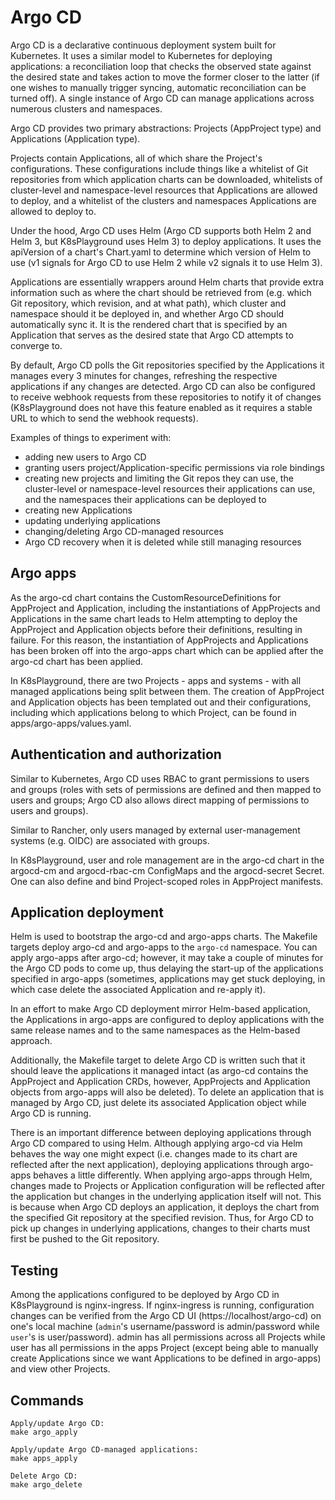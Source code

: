 # Argo CD
Argo CD is a declarative continuous deployment system built for Kubernetes. It uses a similar model to Kubernetes for deploying applications: a reconciliation loop that checks the observed state against the desired state and takes action to move the former closer to the latter (if one wishes to manually trigger syncing, automatic reconciliation can be turned off). A single instance of Argo CD can manage applications across numerous clusters and namespaces.

Argo CD provides two primary abstractions: Projects (AppProject type) and Applications (Application type).

Projects contain Applications, all of which share the Project's configurations. These configurations include things like a whitelist of Git repositories from which application charts can be downloaded, whitelists of cluster-level and namespace-level resources that Applications are allowed to deploy, and a whitelist of the clusters and namespaces Applications are allowed to deploy to.

Under the hood, Argo CD uses Helm (Argo CD supports both Helm 2 and Helm 3, but K8sPlayground uses Helm 3) to deploy applications. It uses the apiVersion of a chart's Chart.yaml to determine which version of Helm to use (v1 signals for Argo CD to use Helm 2 while v2 signals it to use Helm 3).

Applications are essentially wrappers around Helm charts that provide extra information such as where the chart should be retrieved from (e.g. which Git repository, which revision, and at what path), which cluster and namespace should it be deployed in, and whether Argo CD should automatically sync it. It is the rendered chart that is specified by an Application that serves as the desired state that Argo CD attempts to converge to.

By default, Argo CD polls the Git repositories specified by the Applications it manages every 3 minutes for changes, refreshing the respective applications if any changes are detected. Argo CD can also be configured to receive webhook requests from these repositories to notify it of changes (K8sPlayground does not have this feature enabled as it requires a stable URL to which to send the webhook requests).

Examples of things to experiment with:

- adding new users to Argo CD
- granting users project/Application-specific permissions via role bindings
- creating new projects and limiting the Git repos they can use, the cluster-level or namespace-level resources their applications can use, and the namespaces their applications can be deployed to
- creating new Applications
- updating underlying applications
- changing/deleting Argo CD-managed resources
- Argo CD recovery when it is deleted while still managing resources

## Argo apps
As the argo-cd chart contains the CustomResourceDefinitions for AppProject and Application, including the instantiations of AppProjects and Applications in the same chart leads to Helm attempting to deploy the AppProject and Application objects before their definitions, resulting in failure. For this reason, the instantiation of AppProjects and Applications has been broken off into the argo-apps chart which can be applied after the argo-cd chart has been applied.

In K8sPlayground, there are two Projects - apps and systems - with all managed applications being split between them. The creation of AppProject and Application objects has been templated out and their configurations, including which applications belong to which Project, can be found in apps/argo-apps/values.yaml.

## Authentication and authorization
Similar to Kubernetes, Argo CD uses RBAC to grant permissions to users and groups (roles with sets of permissions are defined and then mapped to users and groups; Argo CD also allows direct mapping of permissions to users and groups).

Similar to Rancher, only users managed by external user-management systems (e.g. OIDC) are associated with groups.

In K8sPlayground, user and role management are in the argo-cd chart in the argocd-cm and argocd-rbac-cm ConfigMaps and the argocd-secret Secret. One can also define and bind Project-scoped roles in AppProject manifests.

## Application deployment
Helm is used to bootstrap the argo-cd and argo-apps charts. The Makefile targets deploy argo-cd and argo-apps to the `argo-cd` namespace. You can apply argo-apps after argo-cd; however, it may take a couple of minutes for the Argo CD pods to come up, thus delaying the start-up of the applications specified in argo-apps (sometimes, applications may get stuck deploying, in which case delete the associated Application and re-apply it).

In an effort to make Argo CD deployment mirror Helm-based application, the Applications in argo-apps are configured to deploy applications with the same release names and to the same namespaces as the Helm-based approach.

Additionally, the Makefile target to delete Argo CD is written such that it should leave the applications it managed intact (as argo-cd contains the AppProject and Application CRDs, however, AppProjects and Application objects from argo-apps will also be deleted). To delete an application that is managed by Argo CD, just delete its associated Application object while Argo CD is running.

There is an important difference between deploying applications through Argo CD compared to using Helm. Although applying argo-cd via Helm behaves the way one might expect (i.e. changes made to its chart are reflected after the next application), deploying applications through argo-apps behaves a little differently. When applying argo-apps through Helm, changes made to Projects or Application configuration will be reflected after the application but changes in the underlying application itself will not. This is because when Argo CD deploys an application, it deploys the chart from the specified Git repository at the specified revision. Thus, for Argo CD to pick up changes in underlying applications, changes to their charts must first be pushed to the Git repository.

## Testing
Among the applications configured to be deployed by Argo CD in K8sPlayground is nginx-ingress. If nginx-ingress is running, configuration changes can be verified from the Argo CD UI (https://localhost/argo-cd) on one's local machine (`admin`'s username/password is admin/password while `user`'s is user/password). admin has all permissions across all Projects while user has all permissions in the apps Project (except being able to manually create Applications since we want Applications to be defined in argo-apps) and view other Projects.

## Commands
```
Apply/update Argo CD:
make argo_apply

Apply/update Argo CD-managed applications:
make apps_apply

Delete Argo CD:
make argo_delete
```

